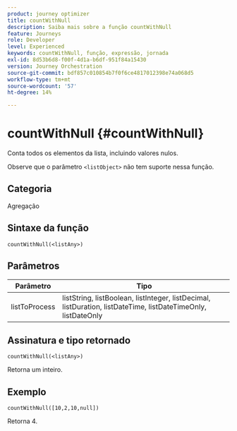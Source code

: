 ```yaml
---
product: journey optimizer
title: countWithNull
description: Saiba mais sobre a função countWithNull
feature: Journeys
role: Developer
level: Experienced
keywords: countWithNull, função, expressão, jornada
exl-id: 8d53b6d8-f00f-4d1a-b6df-951f84a15430
version: Journey Orchestration
source-git-commit: bdf857c010854b7f0f6ce4817012398e74a068d5
workflow-type: tm+mt
source-wordcount: '57'
ht-degree: 14%

---
```


# countWithNull {#countWithNull}

Conta todos os elementos da lista, incluindo valores nulos.

Observe que o parâmetro `<listObject>` não tem suporte nessa função.

## Categoria

Agregação

## Sintaxe da função

`countWithNull(<listAny>)`

## Parâmetros

| Parâmetro | Tipo |
|-----------|------------------|
| listToProcess | listString, listBoolean, listInteger, listDecimal, listDuration, listDateTime, listDateTimeOnly, listDateOnly |

## Assinatura e tipo retornado

`countWithNull(<listAny>)`

Retorna um inteiro.

## Exemplo

`countWithNull([10,2,10,null])`

Retorna 4.
